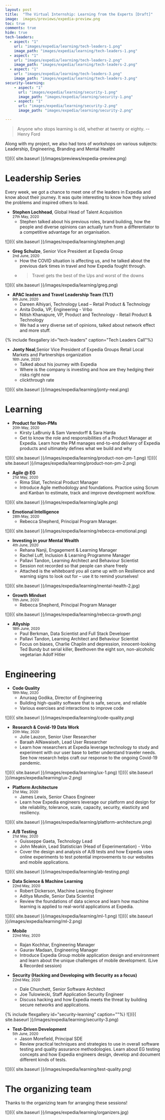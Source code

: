 ```yaml
---
layout: post
title:  "The Virtual Internship: Learning from the Experts [Draft]"
image:  images/previews/expedia-preview.png
toc: true
comments: true
hide: true
tech-leaders:  
  - aspect: "1"
    url: "images/expedia/learning/tech-leaders-1.png"
    image_path: "images/expedia/learning/tech-leaders-1.png"
  - aspect: "1"
    url: "images/expedia/learning/tech-leaders-2.png"
    image_path: "images/expedia/learning/tech-leaders-2.png"
  - aspect: "1"
    url: "images/expedia/learning/tech-leaders-3.png"
    image_path: "images/expedia/learning/tech-leaders-3.png"
security-learning:
    - aspect: "1"
      url: "images/expedia/learning/security-1.png"
      image_path: "images/expedia/learning/security-1.png"
    - aspect: "1"
      url: "images/expedia/learning/security-2.png"
      image_path: "images/expedia/learning/security-2.png"

---
```

> Anyone who stops learning is old, whether at twenty or eighty.
\--Henry Ford  

Along with my project, we also had tons of workshops on various subjects: Leadership, Engineering, Branding and Mental Health!

![]({{ site.baseurl }}/images/previews/expedia-preview.png)

# Leadership Series

Every week, we got a chance to meet one of the leaders in Expedia and know about their journey. It was quite interesting to know how they solved the problems and inspired others to lead.

- **Stephen Lochhead**, Global Head of Talent Acquisition  
    <sup>27th May, 2020</sup>
    - Stephen talked about his previous roles, brand building, how the people and diverse opinions can actually turn from a differentiator to a competitive advantage for an organisation.

![]({{ site.baseurl }}/images/expedia/learning/stephen.png)

- **Greg Schulze**, Senior Vice President at Expedia Group  
    <sup>2nd June, 2020</sup>
    - How the COVID situation is affecting us, and he talked about the previous dark times in travel and how Expedia fought through.
    - > Travel gets the best of the Ups and worst of the downs  

![]({{ site.baseurl }}/images/expedia/learning/greg.png)

- **APAC leaders and Travel Leadership Team (TLT)**  
    <sup>9th June, 2020</sup>
    - Dareen Alhiyari, Technology Lead – Retail Product & Technology
    - Anita Dodia, VP, Engineering - Vrbo
    - Nitish Khanapure, VP, Product and Technology - Retail Product & Technology
    - We had a very diverse set of opinions, talked about network effect and more stuff. 

{% include flexgallery id="tech-leaders" caption="Tech Leaders Call"%}

- **Jonty Neal**,Senior Vice President of Expedia Groups Retail Local Markets and Partnerships organization  
    <sup>16th June, 2020</sup>
    - Talked about his journey with Expedia
    - Where is the company is investing and how are they hedging their risks right now
    - clickthrough rate  

![]({{ site.baseurl }}/images/expedia/learning/jonty-neal.png)


# Learning

- **Product for Non-PMs**  
    <sup>20th May, 2020</sup>
    - Kirsty LaBruniy & Sam Varendorff & Sara Harda
    - Get to know the role and responsibilities of a Product Manager at Expedia.  Learn how the PM manages end-to-end delivery of Expedia products and ultimately defines what we build and why

![]({{ site.baseurl }}/images/expedia/learning/product-non-pm-1.png)
![]({{ site.baseurl }}/images/expedia/learning/product-non-pm-2.png)

- **Agile @ EG**  
    <sup>21st May, 2020</sup>
    - Rima Sliat, Technical Product Manager
    - Introduce Agile methodology and foundations. Practice using Scrum and Kanban to estimate, track and improve development workflow.

![]({{ site.baseurl }}/images/expedia/learning/agile.png)

- **Emotional Intelligence**  
    <sup>28th May, 2020</sup>
    - Rebecca Shepherd, Principal Program Manager.

![]({{ site.baseurl }}/images/expedia/learning/rebecca-emotional.png)

- **Investing in your Mental Wealth**  
    <sup>4th June, 2020</sup>
    - Rehana Nanji, Engagement & Learning Manager
    - Rachel Luff, Inclusion & Learning Programme Manager
    - Pallavi Tandon, Learning Architect and Behaviour Scientist
    - Session not recorded so that people can share freely
    - Attached is the whiteboard you all came up with on Resilience and warning signs to look out for – use it to remind yourselves!

![]({{ site.baseurl }}/images/expedia/learning/mental-health-2.jpg)

- **Growth Mindset**  
    <sup>11th June, 2020</sup>
    - Rebecca Shepherd, Principal Program Manager

![]({{ site.baseurl }}/images/expedia/learning/rebecca-growth.png)

- **Allyship**  
    <sup>18th June, 2020</sup>
    - Paul Berkman, Data Scientist and Full Stack Developer
    - Pallavi Tandon, Learning Architect and Behaviour Scientist
    - Focus on biases, Charlie Chaplin and depression, innocent-looking Ted Bundy but serial killer, Beethoven the eight son, non-alcoholic vegetarian Adolf Hitler

# Engineering

- **Code Quality**  
    <sup>19th May, 2020</sup>
    - Anuraag Godika, Director of Engineering
    - Building high-quality software that is safe, secure, and reliable
    - Various exercises and interactions to improve code  
    
![]({{ site.baseurl }}/images/expedia/learning/code-quality.png)

- **Research & Covid-19 Data Work**  
    <sup>20th May, 2020</sup>
    - Julie Lauzon, Senior User Researcher
    - Baraah AlNawaiseh, Lead User Researcher
    - Learn how researchers at Expedia leverage technology to study and experiment with our user base to better understand traveler needs.  See how research helps craft our response to the ongoing Covid-19 pandemic.  

![]({{ site.baseurl }}/images/expedia/learning/ux-1.png)
![]({{ site.baseurl }}/images/expedia/learning/ux-2.png)

- **Platform Architecture**  
    <sup>21st May, 2020</sup>
    - James Lewis, Senior Chaos Engineer
    - Learn how Expedia engineers leverage our platform and design for site reliability, tolerance, scale, capacity, security, elasticity and resiliency.  

![]({{ site.baseurl }}/images/expedia/learning/platform-architecture.png)

- **A/B Testing**  
    <sup>21st May, 2020</sup>
    - Guisseppe Gaeta, Technology Lead
    - John Meakin, Lead Statistician (Head of Experimentation) - ‎Vrbo
    - Cover the design and analysis of A/B tests  and how Expedia uses online experiments to test potential improvements to our websites and mobile applications.

![]({{ site.baseurl }}/images/expedia/learning/ab-testing.png)

- **Data Science & Machine Learning**  
    <sup>22nd May, 2020</sup>
    - Robert Dickerson, Machine Learning Engineer
    - Aditya Mundle, Senior Data Scientist
    - Review the foundations of data science and learn how machine learning is applied to real-world applications at Expedia. 

![]({{ site.baseurl }}/images/expedia/learning/ml-1.png)
![]({{ site.baseurl }}/images/expedia/learning/ml-2.png)

- **Mobile**  
    <sup>22nd May, 2020</sup>
    - Rajan Kochhar, Engineering Manager
    - Gaurav Madaan, Engineering Manager
    - Introduce Expedia Group mobile application design and environment and learn about the unique challenges of mobile development. (Live & Recorded session) 
    

- **Security (Hacking and Developing with Security as a focus)**  
    <sup>22nd May, 2020</sup>
    - Dale Churchett, Senior Software Architect
    - Joe Tulowiecki, Staff Application Security Engineer
    - Discuss hacking and how Expedia meets the threat by building secure networks and applications.  

{% include flexgallery id="security-learning" caption=""%}
![]({{ site.baseurl }}/images/expedia/learning/security-3.png)

- **Test-Driven Development**  
    <sup>5th June, 2020</sup>
    - Jason Morefield, Principal SDE
    - Review practical techniques and strategies to use in overall software testing and quality assurance methodologies. Learn about EG testing concepts and how Expedia engineers design, develop and document different kinds of tests.  

![]({{ site.baseurl }}/images/expedia/learning/test-quality.png)

# The organizing team

Thanks to the organizing team for arranging these sessions!

![]({{ site.baseurl }}/images/expedia/learning/organizers.jpg)